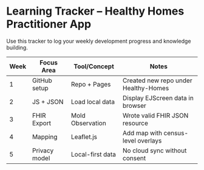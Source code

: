 # Learning Tracker – Healthy Homes Practitioner App

Use this tracker to log your weekly development progress and knowledge building.

| Week | Focus Area | Tool/Concept | Notes |
|------|------------|--------------|-------|
| 1    | GitHub setup | Repo + Pages | Created new repo under Healthy-Homes |
| 2    | JS + JSON | Load local data | Display EJScreen data in browser |
| 3    | FHIR Export | Mold Observation | Wrote valid FHIR JSON resource |
| 4    | Mapping | Leaflet.js | Add map with census-level overlays |
| 5    | Privacy model | Local-first data | No cloud sync without consent |
